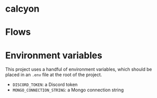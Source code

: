 # calcyon

# Flows

# Environment variables

This project uses a handful of environment variables, which should be placed in an `.env` file at the root of the project.

- `DISCORD_TOKEN`: a Discord token
- `MONGO_CONNECTION_STRING`: a Mongo connection string
